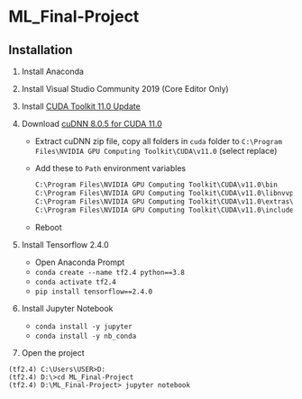 # ML_Final-Project

## Installation

1. Install Anaconda
2. Install Visual Studio Community 2019 (Core Editor Only)
3. Install [CUDA Toolkit 11.0 Update](https://developer.download.nvidia.com/compute/cuda/11.0.3/network_installers/cuda_11.0.3_win10_network.exe)
4. Download [cuDNN 8.0.5 for CUDA 11.0](https://developer.nvidia.com/rdp/cudnn-archive#a-collapse805-110)

   - Extract cuDNN zip file, copy all folders in `cuda` folder to `C:\Program Files\NVIDIA GPU Computing Toolkit\CUDA\v11.0` (select replace)
   - Add these to `Path` environment variables

      ```cmd
      C:\Program Files\NVIDIA GPU Computing Toolkit\CUDA\v11.0\bin
      C:\Program Files\NVIDIA GPU Computing Toolkit\CUDA\v11.0\libnvvp
      C:\Program Files\NVIDIA GPU Computing Toolkit\CUDA\v11.0\extras\CUPTI\lib64
      C:\Program Files\NVIDIA GPU Computing Toolkit\CUDA\v11.0\include
      ```

   - Reboot

5. Install Tensorflow 2.4.0

   - Open Anaconda Prompt
   - `conda create --name tf2.4 python==3.8`
   - `conda activate tf2.4`
   - `pip install tensorflow==2.4.0`

6. Install Jupyter Notebook
   - `conda install -y jupyter`
   - `conda install -y nb_conda`

7. Open the project

```
(tf2.4) C:\Users\USER>D:
(tf2.4) D:\>cd ML_Final-Project
(tf2.4) D:\ML_Final-Project> jupyter notebook
```
